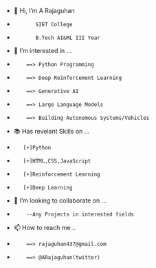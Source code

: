 - 👋 Hi, I’m A Rajaguhan
-            SIET College
-            B.Tech AI&ML III Year

  
- 👀 I’m interested in ...
-         ==> Python Programming
-         ==> Deep Reinforcement Learning
-         ==> Generative AI
-         ==> Large Language Models
-         ==> Building Autonomous Systems/Vehicles

  
- 📚 Has revelant Skills on ...
-        [+]Python
-        [+]HTML,CSS,JavaScript
-        [+]Reinforcement Learning
-        [+]Deep Learning            

           
- 💞️ I’m looking to collaborate on ...
-         --Any Projects in interested fields

           
- 📫 How to reach me ..
-         ==> rajaguhan437@gmail.com
-         ==> @ARajaguhan(twitter)

         
<!---
BlackSparrow-43/BlackSparrow-43 is a ✨ special ✨ repository because its `README.md` (this file) appears on your GitHub profile.
You can click the Preview link to take a look at your changes.
--->
